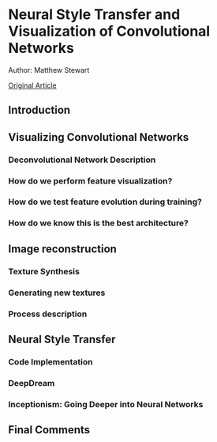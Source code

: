 # Neural Style Transfer and Visualization of Convolutional Networks

Author: Matthew Stewart

[Original Article](https://towardsdatascience.com/neural-style-transfer-and-visualization-of-convolutional-networks-7362f6cf4b9b)


## Introduction




## Visualizing Convolutional Networks




### Deconvolutional Network Description




### How do we perform feature visualization?




### How do we test feature evolution during training?




### How do we know this is the best architecture?





## Image reconstruction




### Texture Synthesis





### Generating new textures





### Process description





## Neural Style Transfer




### Code Implementation




### DeepDream





### Inceptionism: Going Deeper into Neural Networks




## Final Comments



